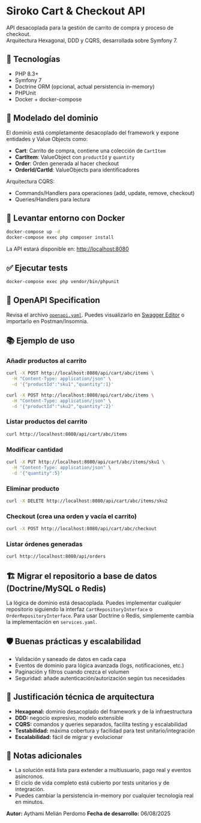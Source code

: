 # Siroko Cart & Checkout API

API desacoplada para la gestión de carrito de compra y proceso de checkout.  
Arquitectura Hexagonal, DDD y CQRS, desarrollada sobre Symfony 7.


## 🚀 Tecnologías

- PHP 8.3+
- Symfony 7
- Doctrine ORM (opcional, actual persistencia in-memory)
- PHPUnit
- Docker + docker-compose


## 🧩 Modelado del dominio

El dominio está completamente desacoplado del framework y expone entidades y Value Objects como:
- **Cart**: Carrito de compra, contiene una colección de `CartItem`
- **CartItem**: ValueObject con `productId` y `quantity`
- **Order**: Orden generada al hacer checkout
- **OrderId/CartId**: ValueObjects para identificadores

Arquitectura CQRS:  
- Commands/Handlers para operaciones (add, update, remove, checkout)
- Queries/Handlers para lectura


## 🐳 Levantar entorno con Docker

```bash
docker-compose up -d
docker-compose exec php composer install
```

La API estará disponible en: [http://localhost:8080](http://localhost:8080)



## ✅ Ejecutar tests

```bash
docker-compose exec php vendor/bin/phpunit
```



## 🔌 OpenAPI Specification

Revisa el archivo [`openapi.yaml`](openapi.yaml).
Puedes visualizarlo en [Swagger Editor](https://editor.swagger.io/) o importarlo en Postman/Insomnia.



## 📚 Ejemplo de uso

### Añadir productos al carrito

```bash
curl -X POST http://localhost:8080/api/cart/abc/items \
  -H "Content-Type: application/json" \
  -d '{"productId":"sku1","quantity":1}'

curl -X POST http://localhost:8080/api/cart/abc/items \
  -H "Content-Type: application/json" \
  -d '{"productId":"sku2","quantity":2}'
```

### Listar productos del carrito

```bash
curl http://localhost:8080/api/cart/abc/items
```

### Modificar cantidad

```bash
curl -X PUT http://localhost:8080/api/cart/abc/items/sku1 \
  -H "Content-Type: application/json" \
  -d '{"quantity":5}'
```

### Eliminar producto

```bash
curl -X DELETE http://localhost:8080/api/cart/abc/items/sku2
```

### Checkout (crea una orden y vacía el carrito)

```bash
curl -X POST http://localhost:8080/api/cart/abc/checkout
```

### Listar órdenes generadas

```bash
curl http://localhost:8080/api/orders
```



## 🏗️ Migrar el repositorio a base de datos (Doctrine/MySQL o Redis)

La lógica de dominio está desacoplada. Puedes implementar cualquier repositorio siguiendo la interfaz `CartRepositoryInterface` o `OrderRepositoryInterface`.
Para usar Doctrine o Redis, simplemente cambia la implementación en `services.yaml`.



## 🛡️ Buenas prácticas y escalabilidad

* Validación y saneado de datos en cada capa
* Eventos de dominio para lógica avanzada (logs, notificaciones, etc.)
* Paginación y filtros cuando crezca el volumen
* Seguridad: añade autenticación/autorización según tus necesidades



## 🎯 Justificación técnica de arquitectura

* **Hexagonal:** dominio desacoplado del framework y de la infraestructura
* **DDD:** negocio expresivo, modelo extensible
* **CQRS:** comandos y queries separados, facilita testing y escalabilidad
* **Testabilidad:** máxima cobertura y facilidad para test unitario/integración
* **Escalabilidad:** fácil de migrar y evolucionar



## 📝 Notas adicionales

* La solución está lista para extender a multiusuario, pago real y eventos asíncronos.
* El ciclo de vida completo está cubierto por tests unitarios y de integración.
* Puedes cambiar la persistencia in-memory por cualquier tecnología real en minutos.



**Autor:** Aythami Melián Perdomo
**Fecha de desarrollo:** 06/08/2025

